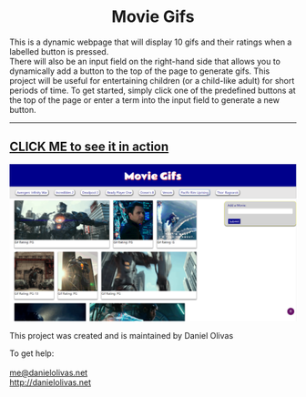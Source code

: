 <h1 align="center">
Movie Gifs
</h1>

This is a dynamic webpage that will display 10 gifs and their ratings when a labelled button is pressed.  
There will also be an input field
on the right-hand side that allows you to dynamically add a button to the top of the 
page to generate gifs.  This project will be useful 
for entertaining children (or a child-like adult) for short periods 
of time.  To get started, simply click one of the predefined buttons at the top of the page or enter a term into the 
input field to generate a new button.

---
[CLICK ME to see it in action](https://olivas1406.github.io/Movie_Gifs/)
<br>
---
![Movie Gif Screen Cap](./giph.png)

This project was created and is maintained by Daniel Olivas

To get help:<br><br>
me@danielolivas.net<br>
http://danielolivas.net
              



